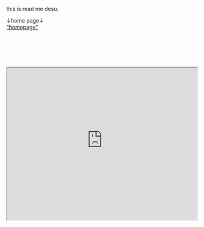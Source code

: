 this is read me desu.

↓home page↓
<br><a href="https://koppepan-orange.github.io/test_site/homepage.html">"homepage"</a>

<br><br><br><br>
<iframe height="400" width="500" src="https://koppepan-orange.github.io/test_site/zatuzatu.txt"></iframe>
